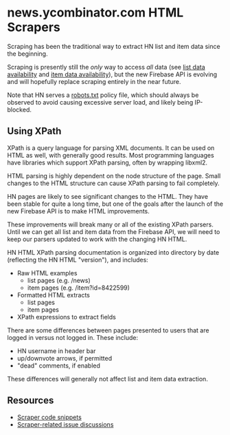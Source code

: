 # news.ycombinator.com HTML Scrapers

Scraping has been the traditional way to extract HN list and item data since the beginning.

Scraping is presently still the _only_ way to access _all_ data
(see [list data availability](/pages/list_data_availability.md) and [item data availability](/pages/item_data_availability.md)), but the new Firebase API is evolving and will hopefully replace scraping entirely in the near future.

Note that HN serves a [robots.txt](http://news.ycombinator.com/robots.txt) policy file, which should always be observed to avoid causing excessive server load, and likely being IP-blocked.

## Using XPath

XPath is a query language for parsing XML documents. It can be used on HTML as well, with generally good results. Most programming languages have libraries which support XPath parsing, often by wrapping libxml2.

HTML parsing is highly dependent on the node structure of the page. Small changes to the HTML structure can cause XPath parsing to fail completely.

HN pages are likely to see significant changes to the HTML. They have been stable for quite a long time, but one of the goals after the launch of the new Firebase API is to make HTML improvements.

These improvements will break many or all of the existing XPath parsers. Until we can get all list and item data from the Firebase API, we will need to keep our parsers updated to work with the changing HN HTML.

HN HTML XPath parsing documentation is organized into directory by date (reflecting the HN HTML "version"), and includes:

- Raw HTML examples
  - list pages (e.g. /news)
  - item pages (e.g. /item?id=8422599)
- Formatted HTML extracts
  - list pages
  - item pages
- XPath expressions to extract fields

There are some differences between pages presented to users that are logged in versus not logged in. These include:

- HN username in header bar
- up/downvote arrows, if permitted
- "dead" comments, if enabled

These differences will generally not affect list and item data extraction.


## Resources

- [Scraper code snippets](/scrapers/snippets)
- [Scraper-related issue discussions](https://github.com/hnapi-users/hnapi-users/labels/HTML%20Scrapers)

